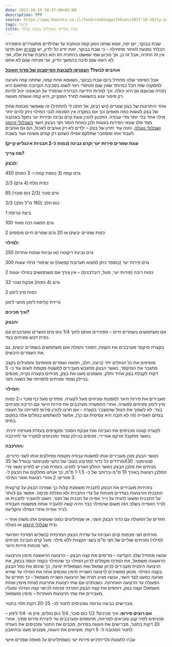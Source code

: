 ```yaml
---
date: 2017-10-19 20:37:00+03:00
description: ???
source: https://www.haaretz.co.il/food/cookingwithkids/2017-10-19/ty-article/0000017f-f8e1-d2d5-a9ff-f8ed0aa80000
tags: בישול
title: עוגת שמרים שאוכלים בשבת בבוקר
---
```


שבת בבוקר, יום יפה, אמא שותה המון קפה וכותבת עד שהילדים מתעוררים והספירה הבלתי נמנעת לאחור מתחילה – כי שבת בבוקר, זאת יודע כל ילדון, יש [פנקייק](/food/breakfast/2015-06-24/ty-article/0000017f-f7b6-d318-afff-f7f74e7c0000) ואם תרצו אין זה התניה, אבל זה כן. אך מכיוון שמי שאשם בהתניה הזו הוא כותבת שורות אלה, אני לא רואה שום סיבה בהמשך הדיון, אני מניחה שגם לא אתם. 

**אוהבים לבשל?** **[הצטרפו לקבוצת הפייסבוק של מדור האוכל](https://www.facebook.com/groups/135499163724115/)** 

אבל הסיפור שלנו מתחיל ביום שבת בבוקר, כשאמא אחת קמה, שתתה קפה והגיעה למסקנה שזה חבל במיוחד שאין שום פטיסרי ראוי לשמו בסביבה הקרובה ופתאום היא נזכרה שבעצם גם היא יכולה. וכך למרות הידיעה הברורה שהמרד על הבאונטי יכול להיות רק סיפור ענוג בהשוואה למרד הפנקייק, היא קמה ועשתה מעשה. 

אחד היתרונות של בצק שמרים (ויש רבים, אל תתנו לי להתחיל) זה שאפשר מכמות אחת של בצק לעשות כמה מאפים וכך אם במקרה אין הסכמה לגבי המילוי ניתן להים יותר מילוי אחד בלי יותר מדי עבודה. התכנון להכין עוגת קרם גבינה ופירות יער נתקל באכזבה מצד פלג שונאי הפירות בעוגות ולכן באחת הומר חצי הבצק השני [בשבלולי קינמון ושבלולי נוטלה](/food/cookingwithkids/2016-07-05/ty-article/0000017f-f8d1-d47e-a37f-f9fd453f0000). והנה עוד יתרון של בצק – ילדים לא רק אוהבים לאכול, הם גם אוהבים לעבוד אתו ומסתבר שחלקם אפילו כשהם רק קמים משינה ועוד בשבת. 

**עוגת שמרים פירות יער וקרם גבינה (כמות ל-2 תבניות אינגליש קייק)** 

**מה צריך?** 

**לבצק:** 

450 גרם קמח (3 כוסות קמח ו- 3 כפות) 

2/3 כפית מלח (4 גרם) 

65 גרם סוכר (2/3 כוס סוכר) 

2/3 כוס חלב (160 מ"ל חלב) 

1 ביצה טרופה 

100 גרם חמאה רכה מאוד 

2 כפות שמרים יבשים או 20 גרם שמרים חיים מומסים 

**למילוי:** 

250 גרם גבינת ריקוטה (או גבינת שמנת אחרת) 

300 גרם פירות יער (בסופר ניתן למצוא תערובת קפואה) או שימורי מילוי עוגות 

2 כפות ריבה (פירות יער, פטל, דובדבנים) – אין צורך אם משתמשים במילוי עוגות 

32 גרם (4 כפות) אבקת סוכר 

2 כפות מיץ לימון 

גרידת קליפת לימון מחצי לימון 

**איך מכינים?** 

**הבצק:** 

אם משתמשים בשמרים חיים – מפוררים אותם לתוך 1/4 כוס מים פושרים ומערבבים עם כפית דבש ומניחים בצד. 

בקערת מיקסר מערבבים את הקמח, הסוכר והמלח ואם משתמשים בשמרים יבשים, גם את השמרים היבשים. 

מוסיפים את כל הנוזלים יחד (ביצה, חלב, חמאה ושמרים מומסים) ומפעילים בקצב מתגבר את המיקסר, כאשר הבצק מתגבש מעבירים למשטח מקומח לשים עוד כ- 5 דקות לקבלת בצק אחיד וחלק. משמנים מעט את בצק, מניחים בקערה נקייה, מכסים בניילון נצמד ומניחים לתפיחה של כשעה וחצי. 

**המילוי:** 

מעבירים את פירות היער למסננת ומניחים מעל לקערה. מפזרים מעל כף סוכר ו-2 כפות מיץ לימון ומניחים לפשרה. אחרי ההפשרה מערבבים את פירות היער עם הריבה ומניחים בצד. לא לשפוך את הנוזל שהמצבר בקערה - אם תרצו להכין סירופ למריחה על העוגה בסיום האפייה (זה לא חובה היא עסיסית גם כך), אפשר להשתמש בנוזלים אלה במקום במים. 

לקערה קטנה מכניסים את הגבינה ואת אבקת הסוכר ומקציפים בעזרת מטרפה ידנית. כאשר מתקבל מרקם אוורירי, מכסים בניילון נצמד ומכניסים למקרר עד להרכבה. 

**ההרכבה:** 

כאשר הבצק מוכן מעבירים אותו למשטח עבודה מקומח ומחלקים אותו לשני כדורים. מרדדים כל כדור למרובע בעובי של כחצי סנטימטר ובגודל של 35X30 סנטימטר. מניחים את מלבן הבצק כאשר החלק הארוך לפנינו. בעזרת סכין יש לחרוץ משני צדי המלבן רצועות באורך 10 ס"מ וברוחב של כ- 1-1.5 ס"מ, כך אנחנו מחלקים את הבצק ל- 3 אזורים: 2 אזורי רצועות ואזור המילוי. 

בזהירות מעבירים את הבצק לתבנית משומנת קלות כך שמרכז הבצק על קרקעית התבנית והרצועות בצדדים מונחות על צדי התבנית ולא נופלות פנימה. אפשר גם לוותר על התבנית ופשוט להניח על נייר אפייה על תבנית של תנור. חשוב להעביר לתבנית או לנייר האפייה בשלב הזה משום שהמילוי כבד ויהיה קשה להעביר אותה ממשטח העבודה לנייר אפייה אחרי המילוי והקליעה. 

חוזרים על הפעולה עם כדור הבצק השני, או שמחליטים כמונו שעושים אתו משהו אחר – נניח [שבלולי קינמון](/food/cookingwithkids/2016-07-05/ty-article/0000017f-f8d1-d47e-a37f-f9fd453f0000) או נוטלה. 

מורחים חצי מכמות קרם הגבינה על שדרת הבצק המרכזית (בשליש המרכזי המיועד למילוי) ומניחים שוליים של חצי ס"מ בשני הקצוות ללא מילוי. מעל קרם הגבינה מניחים חצי מכמות פירות היער. 

עכשיו מתחיל שלב הקליעה – מרימים את קצה הבצק – הרצועה הראשונה מימין והרצועה הראשונה משמאל, את המרכז מקפלים לכיוון המילוי כך שהמילוי בקצה יכוסה בבצק, את הרצועה הימנית מעבירים לכיוון שמאל ואת השמאלית ימינה, כך שיכסו את כפל הבצק בקצה המילוי. מכאן ממשיכים לרצועה השנייה מימין ומכסים אתה את המילוי עד שהיא מגיעה כמעט לצד השני, עכשיו מגיע תורה של הרצועה השנייה משמאל – כך חוזרים על הפעולה עד הרצועה האחרונה. כשנותרנו עם שתי רצועות אחרונות (אחת מימין ואחת משמאל) וקצה בצק, דוחפים את קצה הבצק המרכזי פנימה לכיסוי קצה המילוי ומעליו מעבירים את שתי הרצועות האחרות – מימין ומשמאל. 

מברישים בביצה טרופה ומכניסים לתנור לכ- 20-25 דקות תלוי בתנור. 

**אם רוצים סירופ:** איך מכינים? 1/2 כוס סוכר, 1/4 כוס נוזלים, מיץ מ- 1/4 לימון – מכניסים לסיר קטן ומביאים למריחה, מחממים ומערבבים עד ליצירת סירופ סמיך. אחרי 20 דקות בתנור, מברישים את העוגה בסירופ, מכבים את התנור ומכניסים את העודה לתנור המכובה ל- 5 דקות. מוציאים את העוגה, מצננים מעט ובתיאבון. 

 עברו לתצוגת גלריהדניש פירות יער כשמחליטים על מאפה שמרים אישי